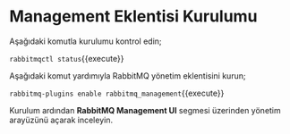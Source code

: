 # Management Eklentisi Kurulumu

Aşağıdaki komutla kurulumu kontrol edin;

`rabbitmqctl status`{{execute}}

Aşağıdaki komut yardımıyla RabbitMQ yönetim eklentisini kurun;

`rabbitmq-plugins enable rabbitmq_management`{{execute}}

Kurulum ardından **RabbitMQ Management UI** segmesi üzerinden yönetim arayüzünü açarak inceleyin.
